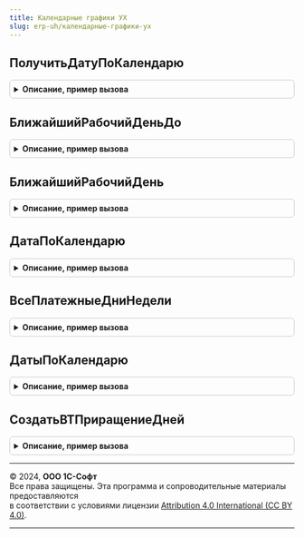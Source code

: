 ```yaml
---
title: Календарные графики УХ
slug: erp-uh/календарные-графики-ух
---
```



## ПолучитьДатуПоКалендарю
<details style="margin: 1em 0; padding: 0.5em; border: 1px solid #ccc; border-radius: 6px;">

<summary style="font-weight: bold; cursor: pointer;">Описание, пример вызова</summary>

```bsl

// Функция возвращает дату, которая отличается указанной даты на количество дней,
// входящих в указанный график.
//
// Параметры:
//	ГрафикРаботы	- график (или производственный календарь), который необходимо использовать,
//		тип СправочникСсылка.ПроизводственныеКалендари, либо массив соответствующих элементов.
//	ДатаОт			- дата, от которой нужно рассчитать количество дней, тип Дата.
//	КоличествоДней	- количество дней, на которые нужно увеличить либо уменьшить дату начала, тип Число.
//	ВызыватьИсключение - булево, если Истина вызывается исключение в случае незаполненного графика.
//  ДопустимыеДниНедели - массив допустимых дней недели (число дня в неделе) на которые можно перемещать дату (используется в платежном каленндаре для платежных дней недели) (реализовано только для производственного календаря)
//
// Возвращаемое значение
//	Дата			- дата, увеличенная на количество дней, входящих в график.
//	Если выбранный график не заполнен, и ВызыватьИсключение = Ложь, возвращается Неопределено.
//
Функция ПолучитьДатуПоКалендарю(Знач ГрафикРаботы, Знач ДатаОт, Знач КоличествоДней, ВызыватьИсключение = Истина, ДопустимыеДниНедели = Неопределено) Экспорт
```

Пример вызова
```bsl
Результат = КалендарныеГрафикиУХ.ПолучитьДатуПоКалендарю(ГрафикРаботы, ДатаОт, КоличествоДней, ВызыватьИсключение, ДопустимыеДниНедели);
```
</details>

## БлижайшийРабочийДеньДо
<details style="margin: 1em 0; padding: 0.5em; border: 1px solid #ccc; border-radius: 6px;">

<summary style="font-weight: bold; cursor: pointer;">Описание, пример вызова</summary>

```bsl

Функция БлижайшийРабочийДеньДо(знач ГрафикРаботы, знач ДатаОт, знач ДатаДо, знач ДопустимыеДниНедели = Неопределено) Экспорт
```

Пример вызова
```bsl
Результат = КалендарныеГрафикиУХ.БлижайшийРабочийДеньДо(знач ГрафикРаботы, знач ДатаОт, знач ДатаДо, знач ДопустимыеДниНедели);
```
</details>

## БлижайшийРабочийДень
<details style="margin: 1em 0; padding: 0.5em; border: 1px solid #ccc; border-radius: 6px;">

<summary style="font-weight: bold; cursor: pointer;">Описание, пример вызова</summary>

```bsl

Функция БлижайшийРабочийДень(Знач ПроизводственныйКалендарь, ДатаОперации, Знач СпособПереносаОпераций) Экспорт
```

Пример вызова
```bsl
Результат = КалендарныеГрафикиУХ.БлижайшийРабочийДень(ПроизводственныйКалендарь, ДатаОперации, СпособПереносаОпераций) 
```
</details>

## ДатаПоКалендарю
<details style="margin: 1em 0; padding: 0.5em; border: 1px solid #ccc; border-radius: 6px;">

<summary style="font-weight: bold; cursor: pointer;">Описание, пример вызова</summary>

```bsl

// Возвращает дату, которая отличается указанной даты ДатаОт на количество дней,
// входящих в указанный график или производственный календарь ГрафикРаботы.
//
// Параметры:
//	 ГрафикРаботы	- СправочникСсылка.Календари, СправочникСсылка.ПроизводственныеКалендари - график или
//                    производственный календарь, который необходимо использовать для расчета даты.
//	 ДатаОт			- Дата - дата, от которой нужно рассчитать количество дней.
//	 КоличествоДней	- Число - количество дней, на которые нужно увеличить дату начала.
//	 ВызыватьИсключение - Булево - если Истина, вызвать исключение в случае незаполненного графика.
//   ДопустимыеДниНедели - массив допустимых дней недели (число дня в неделе) на которые можно перемещать дату (используется в платежном календаре для платежных дней недели) (реализовано только для производственного календаря)
//
// Возвращаемое значение:
//	 Дата, Неопределено - дата, увеличенная на количество дней, входящих в график.
//	                      Если выбранный график не заполнен, и ВызыватьИсключение = Ложь, возвращается Неопределено.
//
Функция ДатаПоКалендарю(Знач ГрафикРаботы, Знач ДатаОт, Знач КоличествоДней, ВызыватьИсключение = Истина, ДопустимыеДниНедели = Неопределено) Экспорт
```

Пример вызова
```bsl
Результат = КалендарныеГрафикиУХ.ДатаПоКалендарю(ГрафикРаботы, ДатаОт, КоличествоДней, ВызыватьИсключение, ДопустимыеДниНедели);
```
</details>

## ВсеПлатежныеДниНедели
<details style="margin: 1em 0; padding: 0.5em; border: 1px solid #ccc; border-radius: 6px;">

<summary style="font-weight: bold; cursor: pointer;">Описание, пример вызова</summary>

```bsl

Функция ВсеПлатежныеДниНедели() Экспорт
```

Пример вызова
```bsl
Результат = КалендарныеГрафикиУХ.ВсеПлатежныеДниНедели());
```
</details>

## ДатыПоКалендарю
<details style="margin: 1em 0; padding: 0.5em; border: 1px solid #ccc; border-radius: 6px;">

<summary style="font-weight: bold; cursor: pointer;">Описание, пример вызова</summary>

```bsl

// Возвращает даты, которые отличаются от указанной даты ДатаОт на количество дней,
// входящих в указанный график ГрафикРаботы.
//
// Параметры:
//	 ГрафикРаботы	- СправочникСсылка.Календари, СправочникСсылка.ПроизводственныеКалендари - график или
//                    производственный календарь, который необходимо использовать для расчета дат.
//	 ДатаОт			- Дата - дата, от которой нужно рассчитать количество дней.
//	 МассивДней		- Массив - количество дней (Число), на которые нужно увеличить дату начала.
//	 РассчитыватьСледующуюДатуОтПредыдущей	- Булево - нужно ли рассчитывать следующую дату от предыдущей или
//											           все даты рассчитываются от переданной даты.
//	 ВызыватьИсключение - Булево - если Истина, вызвать исключение в случае незаполненного графика.
//   ДопустимыеДниНедели - массив допустимых дней недели (число дня в неделе) на которые можно перемещать дату (используется в платежном календаре для платежных дней недели) (реализовано только для производственного календаря)
//
// Возвращаемое значение:
//	 Неопределено, Массив - массив дат, увеличенных на количество дней, входящих в график,
//	                        Если график ГрафикРаботы не заполнен, и ВызыватьИсключение = Ложь, возвращается Неопределено.
//
Функция ДатыПоКалендарю(Знач ГрафикРаботы, Знач ДатаОт, Знач МассивДней, Знач РассчитыватьСледующуюДатуОтПредыдущей = Ложь, ВызыватьИсключение = Истина, ДопустимыеДниНедели = Неопределено) Экспорт
```

Пример вызова
```bsl
Результат = КалендарныеГрафикиУХ.ДатыПоКалендарю(ГрафикРаботы, ДатаОт, МассивДней, РассчитыватьСледующуюДатуОтПредыдущей, ВызыватьИсключение, ДопустимыеДниНедели);
```
</details>

## СоздатьВТПриращениеДней
<details style="margin: 1em 0; padding: 0.5em; border: 1px solid #ccc; border-radius: 6px;">

<summary style="font-weight: bold; cursor: pointer;">Описание, пример вызова</summary>

```bsl

// Создает временную таблицу ВТПриращениеДней, в которой для каждого элемента из МассивДней
// формируется строка с индексом элемента и значением - количеством дней.
//
// Параметры:
//	- МенеджерВременныхТаблиц,
//	- МассивДней - массив, количество дней,
//	- РассчитыватьСледующуюДатуОтПредыдущей - необязательный, по умолчанию Ложь.
//
Процедура СоздатьВТПриращениеДней(МенеджерВременныхТаблиц, Знач МассивДней, Знач РассчитыватьСледующуюДатуОтПредыдущей = Ложь) Экспорт
```

Пример вызова
```bsl
КалендарныеГрафикиУХ.СоздатьВТПриращениеДней(МенеджерВременныхТаблиц, МассивДней, РассчитыватьСледующуюДатуОтПредыдущей);
```
</details>

---

© 2024, **ООО 1С-Софт**  
Все права защищены. Эта программа и сопроводительные материалы предоставляются  
в соответствии с условиями лицензии [Attribution 4.0 International (CC BY 4.0)](https://creativecommons.org/licenses/by/4.0/legalcode).

---
